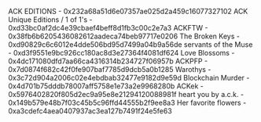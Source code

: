 ACK EDITIONS - 0x232a68a51d6e07357ae025d2a459c16077327102
ACK Unique Editions / 1 of 1's - 0xd33bc0af2dc4e39cbaef4beff8d1fb3c00c2e7a3
ACKFTW - 0x38fb6b6205436082612aadeca74beb97717e0206
The Broken Keys - 0xd90829c6c6012e4dde506bd95d7499a04b9a56de
servants of the Muse - 0xd3f9551e9bc926cc180ac8d3e27364f4081df624
Love Blossoms - 0x4dc171080dfd7aa66ca4316314b234727f06957b
ACKPFP - 0x7d0874f682c42f0fe907baf7785d9dcb5a0b1285
Warothys - 0x3c72d904a2006c02e4ebdbab32477e9182d9e59d
Blockchain Murder - 0x4d701b75dddb78007aff5758e1e73a2e9968280b
ACKek - 0x5976402820f805d2ec9a95e8e21294120088981f
heart you by a.c.k. - 0x149b579e48b7f03c45b5c96ffd44555b2f9ee8a3
Her favorite flowers - 0xa3cdefc4aea0407937ac3ea127b7491f24e5fe63
